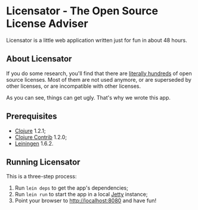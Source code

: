 Licensator - The Open Source License Adviser
============================================

Licensator is a little web application written just for fun in about 48 hours.


About Licensator
----------------

If you do some research, you'll find that there are [literally hundreds][oss-licenses]  of open source licenses. Most of them are not used anymore, or are superseded by other licenses, or are incompatible with other licenses.

As you can see, things can get ugly. That's why we wrote this app.


Prerequisites
-------------

* [Clojure][clj] 1.2.1;
* [Clojure Contrib][contrib] 1.2.0;
* [Leiningen][lein] 1.6.2.


Running Licensator
------------------

This is a three-step process:

1. Run `lein deps` to get the app's dependencies;
2. Run `lein run` to start the app in a local [Jetty][jetty] instance;
3. Point your browser to [http://localhost:8080][dev] and have fun!


[clj]: http://clojure.org/
[compojure]: http://github.com/weavejester/compojure
[contrib]: http://github.com/clojure/clojure-contrib
[dev]: http://localhost:8080
[jetty]: http://jetty.codehaus.org/jetty/
[lein]: http://github.com/technomancy/leiningen
[oss-licenses]: http://opensource.org/licenses/
